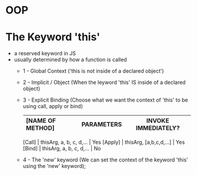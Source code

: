 # OOP
# The Keyword 'this'
* a reserved keyword in JS
* usually determined by how a function is called
    - 1 - Global Context ('this is not inside of a declared object')
    - 2 - Implicit / Object (When the leyword 'this' IS inside of a declared object)
    - 3 - Explicit Binding (Choose what we want the context of 'this' to be using call, apply or bind)
        
        [NAME OF METHOD]    | PARAMETERS                | INVOKE IMMEDIATELY?
        :-- | :--: | :--: 
        
        [Call]              | thisArg, a, b, c, d,...   | Yes
        [Apply]             | thisArg, [a,b,c,d,...]    | Yes
        [Bind]              | thisArg, a, b, c, d,...   | No
    
    - 4 - The 'new' keyword (We can set the context of the keyword 'this' using the 'new' keyword);
